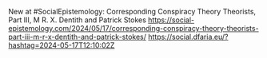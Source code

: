New at #SocialEpistemology: Corresponding Conspiracy Theory Theorists, Part III, M R. X. Dentith and Patrick Stokes https://social-epistemology.com/2024/05/17/corresponding-conspiracy-theory-theorists-part-iii-m-r-x-dentith-and-patrick-stokes/ https://social.dfaria.eu/?hashtag=2024-05-17T12:10:02Z